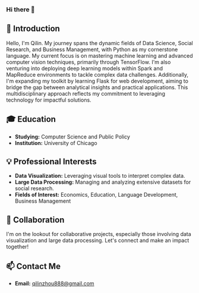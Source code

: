 ### Hi there 👋

## 👋 Introduction
Hello, I'm Qilin. My journey spans the dynamic fields of Data Science, Social Research, and Business Management, with Python as my cornerstone language. My current focus is on mastering machine learning and advanced computer vision techniques, primarily through TensorFlow. I'm also venturing into deploying deep learning models within Spark and MapReduce environments to tackle complex data challenges. Additionally, I'm expanding my toolkit by learning Flask for web development, aiming to bridge the gap between analytical insights and practical applications. This multidisciplinary approach reflects my commitment to leveraging technology for impactful solutions.
 
## 🎓 Education
- **Studying:** Computer Science and Public Policy
- **Institution:** University of Chicago

## 💡 Professional Interests
- **Data Visualization:** Leveraging visual tools to interpret complex data.
- **Large Data Processing:** Managing and analyzing extensive datasets for social research.
- **Fields of Interest:** Economics, Education, Language Development, Business Management

## 👥 Collaboration
I'm on the lookout for collaborative projects, especially those involving data visualization and large data processing. Let's connect and make an impact together!

## 📫 Contact Me
- **Email:** [qilinzhou888@gmail.com](mailto:qilinzhou888@gmail.com)



